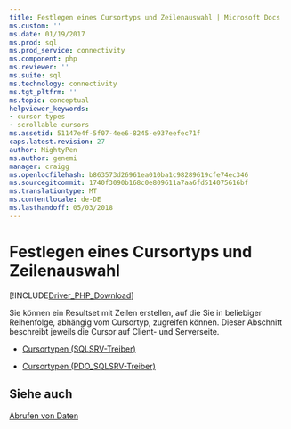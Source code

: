 ```yaml
---
title: Festlegen eines Cursortyps und Zeilenauswahl | Microsoft Docs
ms.custom: ''
ms.date: 01/19/2017
ms.prod: sql
ms.prod_service: connectivity
ms.component: php
ms.reviewer: ''
ms.suite: sql
ms.technology: connectivity
ms.tgt_pltfrm: ''
ms.topic: conceptual
helpviewer_keywords:
- cursor types
- scrollable cursors
ms.assetid: 51147e4f-5f07-4ee6-8245-e937eefec71f
caps.latest.revision: 27
author: MightyPen
ms.author: genemi
manager: craigg
ms.openlocfilehash: b863573d26961ea010ba1c98289619cfe74ec346
ms.sourcegitcommit: 1740f3090b168c0e809611a7aa6fd514075616bf
ms.translationtype: MT
ms.contentlocale: de-DE
ms.lasthandoff: 05/03/2018
---
```

# <a name="specifying-a-cursor-type-and-selecting-rows"></a>Festlegen eines Cursortyps und Zeilenauswahl
[!INCLUDE[Driver_PHP_Download](../../includes/driver_php_download.md)]

Sie können ein Resultset mit Zeilen erstellen, auf die Sie in beliebiger Reihenfolge, abhängig vom Cursortyp, zugreifen können.  Dieser Abschnitt beschreibt jeweils die Cursor auf Client- und Serverseite.  
  
-   [Cursortypen &#40;SQLSRV-Treiber&#41;](../../connect/php/cursor-types-sqlsrv-driver.md)  
  
-   [Cursortypen &#40;PDO_SQLSRV-Treiber&#41;](../../connect/php/cursor-types-pdo-sqlsrv-driver.md)  
  
## <a name="see-also"></a>Siehe auch  
[Abrufen von Daten](../../connect/php/retrieving-data.md)  
  
